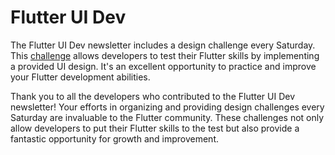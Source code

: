 # Flutter UI Dev
The Flutter UI Dev newsletter includes a design challenge every Saturday. This [challenge](https://www.flutteruidev.tech/ui-challenges) allows developers to test their Flutter skills by implementing a provided UI design. It's an excellent opportunity to practice and improve your Flutter development abilities.

Thank you to all the developers who contributed to the Flutter UI Dev newsletter! Your efforts in organizing and providing design challenges every Saturday are invaluable to the Flutter community. These challenges not only allow developers to put their Flutter skills to the test but also provide a fantastic opportunity for growth and improvement. 